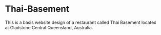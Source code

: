 # Thai-Basement
This is a basis website design of a restaurant called Thai Basement located at Gladstone Central Queensland, Australia.
